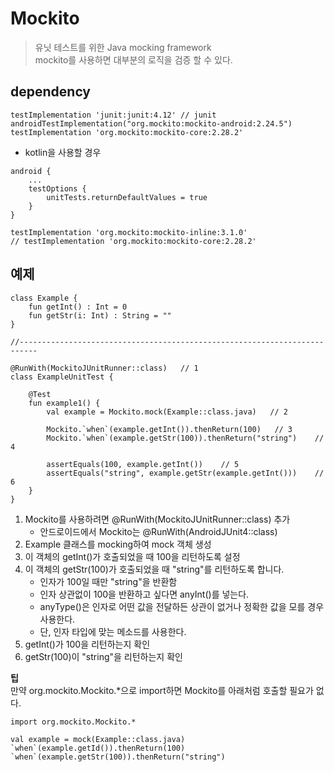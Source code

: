 # Mockito
> 유닛 테스트를 위한 Java mocking framework  
mockito를 사용하면 대부분의 로직을 검증 할 수 있다.

## dependency
```
testImplementation 'junit:junit:4.12' // junit
androidTestImplementation("org.mockito:mockito-android:2.24.5")
testImplementation 'org.mockito:mockito-core:2.28.2'
```

- kotlin을 사용할 경우
```
android {
    ...
    testOptions {
        unitTests.returnDefaultValues = true
    }
}

testImplementation 'org.mockito:mockito-inline:3.1.0'
// testImplementation 'org.mockito:mockito-core:2.28.2'
```

## 예제
```
class Example {
    fun getInt() : Int = 0
    fun getStr(i: Int) : String = ""
}

//--------------------------------------------------------------------------

@RunWith(MockitoJUnitRunner::class)   // 1
class ExampleUnitTest {

    @Test
    fun example1() {
        val example = Mockito.mock(Example::class.java)   // 2

        Mockito.`when`(example.getInt()).thenReturn(100)   // 3
        Mockito.`when`(example.getStr(100)).thenReturn("string")    //  4

        assertEquals(100, example.getInt())    // 5
        assertEquals("string", example.getStr(example.getInt()))    // 6
    }
}
```

1. Mockito를 사용하려면 @RunWith(MockitoJUnitRunner::class) 추가
    - 안드로이드에서 Mockito는 @RunWith(AndroidJUnit4::class)
2. Example 클래스를 mocking하여 mock 객체 생성
3. 이 객체의 getInt()가 호출되었을 때 100을 리턴하도록 설정
4. 이 객체의 getStr(100)가 호출되었을 때 "string"를 리턴하도록 합니다.
    - 인자가 100일 때만 "string"을 반환함
    - 인자 상관없이 100을 반환하고 싶다면 anyInt()를 넣는다.
    - anyType()은 인자로 어떤 값을 전달하든 상관이 없거나 정확한 값을 모를 경우 사용한다.
    - 단, 인자 타입에 맞는 메소드를 사용한다.
5. getInt()가 100을 리턴하는지 확인
6. getStr(100)이 "string"을 리턴하는지 확인

**팁**  
만약 org.mockito.Mockito.*으로 import하면 Mockito를 아래처럼 호출할 필요가 없다.
```
import org.mockito.Mockito.*

val example = mock(Example::class.java)
`when`(example.getId()).thenReturn(100)
`when`(example.getStr(100)).thenReturn("string")
```

